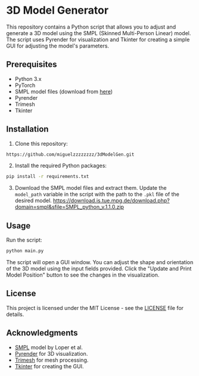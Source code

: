 

# 3D Model Generator

This repository contains a Python script that allows you to adjust and generate a 3D model using the SMPL (Skinned Multi-Person Linear) model. The script uses Pyrender for visualization and Tkinter for creating a simple GUI for adjusting the model's parameters.

## Prerequisites

- Python 3.x
- PyTorch
- SMPL model files (download from [here](https://download.is.tue.mpg.de/download.php?domain=smpl&sfile=SMPL_python_v.1.1.0.zip))
- Pyrender
- Trimesh
- Tkinter

## Installation

1. Clone this repository:

```bash
https://github.com/miguelzzzzzzzz/3dModelGen.git
```

2. Install the required Python packages:

```bash
pip install -r requirements.txt
```

3. Download the SMPL model files and extract them. Update the `model_path` variable in the script with the path to the `.pkl` file of the desired model.
https://download.is.tue.mpg.de/download.php?domain=smpl&sfile=SMPL_python_v.1.1.0.zip
## Usage

Run the script:

```bash
python main.py
```

The script will open a GUI window. You can adjust the shape and orientation of the 3D model using the input fields provided. Click the "Update and Print Model Position" button to see the changes in the visualization.

## License

This project is licensed under the MIT License - see the [LICENSE](LICENSE) file for details.

## Acknowledgments

- [SMPL](https://smpl.is.tue.mpg.de/) model by Loper et al.
- [Pyrender](https://github.com/mmatl/pyrender) for 3D visualization.
- [Trimesh](https://github.com/mikedh/trimesh) for mesh processing.
- [Tkinter](https://docs.python.org/3/library/tkinter.html) for creating the GUI.
